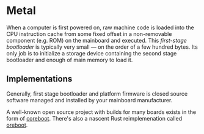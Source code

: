 # Metal

When a computer is first powered on, raw machine code is loaded into the CPU instruction cache from some fixed offset in a non-removable component (e.g. ROM) on the mainboard and executed. This *first-stage bootloader* is typically very small — on the order of a few hundred bytes. Its only job is to initialize a storage device containing the second stage bootloader and enough of main memory to load it.

## Implementations

Generally, first stage bootloader and platform firmware is closed source software managed and installed by your mainboard manufacturer.

A well-known open source project with builds for many boards exists in the form of [coreboot](https://www.coreboot.org/). There's also a nascent Rust reimplemenation called [oreboot](https://github.com/oreboot/oreboot).